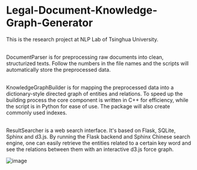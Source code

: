 # Legal-Document-Knowledge-Graph-Generator
This is the research project at NLP Lab of Tsinghua University.<br><br>

DocumentParser is for preprocessing raw documents into clean, structurized texts. Follow the numbers in the file names and the scripts will automatically store the preprocessed data.<br><br>

KnowledgeGraphBuilder is for mapping the preprocessed data into a dictionary-style directed graph of entities and relations. To speed up the building process the core component is written in C++ for efficiency, while the script is in Python for ease of use. The package will also create commonly used indexes.<br><br>

ResultSearcher is a web search interface. It's based on Flask, SQLite, Sphinx and d3.js. By running the Flask backend and Sphinx Chinese search engine, one can easily retrieve the entities related to a certain key word and see the relations between them with an interactive d3.js force graph.

![image](https://github.com/zhangyuwangumass/Legal-Document-Knowledge-Graph-Generator/blob/master/search_graph.png)
